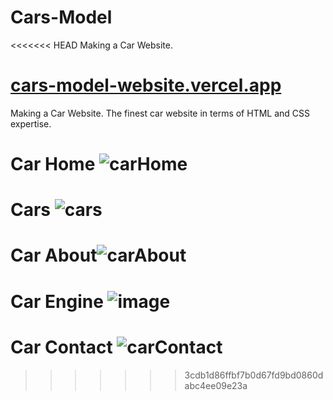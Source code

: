 # Cars-Model
<<<<<<< HEAD
Making a Car Website.  

[cars-model-website.vercel.app
](https://cars-model-website.vercel.app/)
=======
Making a Car Website. 
The finest car website in terms of HTML and CSS expertise.

# Car Home ![carHome](https://github.com/omerfarukkpala/Cars-Model/assets/101570820/d96a413b-b33c-4aa0-bf5d-f5a50bb50a5d)
# Cars ![cars](https://github.com/omerfarukkpala/Cars-Model/assets/101570820/d1239b53-e248-4c41-9410-b12a862246a7)
# Car About![carAbout](https://github.com/omerfarukkpala/Cars-Model/assets/101570820/8856890d-cd4b-46fd-a4d7-53380e3afeb9)
# Car Engine ![image](https://github.com/omerfarukkpala/Cars-Model/assets/101570820/df2efbd2-d479-4218-8d96-fac08f7bbc7b)
# Car Contact ![carContact](https://github.com/omerfarukkpala/Cars-Model/assets/101570820/a62eb307-433f-46d6-8cfb-a5fbdee691a1)
>>>>>>> 3cdb1d86ffbf7b0d67fd9bd0860dabc4ee09e23a
